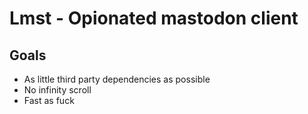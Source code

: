 # Lmst - Opionated mastodon client

## Goals

- As little third party dependencies as possible
- No infinity scroll
- Fast as fuck